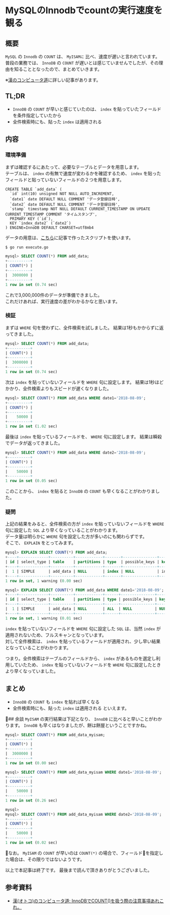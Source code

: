 # MySQLのInnodbでcountの実行速度を観る
## 概要
`MySQL` の `Innodb` の `COUNT` は、 `MyISAMに` 比べ、速度が遅いと言われています。  
普段の業務では、 `InnoDB` の `COUNT` が遅いとは感じていませんでしたが、その理由を知ることとなったので、まとめていきます。  

※[漢のコンピュータ道](http://nippondanji.blogspot.com/2010/03/innodbcount.html)に詳しい記事があります。

## TL;DR
* `InnoDB` の `COUNT` が早いと感じていたのは、 `index` を貼っていたフィールドを条件指定していたから
* 全件検索時にも、貼った `index` は適用される

## 内容
### 環境準備
まずは確認するにあたって、必要なテーブルとデータを用意します。  
テーブルは、 `index` の有無で速度が変わるかを確認するため、 `index` を貼ったフィールドと貼っていないフィールドの２つを用意します。  

```sql:テーブル作成
CREATE TABLE `add_data` (
  `id` int(10) unsigned NOT NULL AUTO_INCREMENT,
  `date1` date DEFAULT NULL COMMENT 'データ登録日時',
  `date2` date DEFAULT NULL COMMENT 'データ登録日時',
  `stamp` timestamp NOT NULL DEFAULT CURRENT_TIMESTAMP ON UPDATE CURRENT_TIMESTAMP COMMENT 'タイムスタンプ',
  PRIMARY KEY (`id`),
  KEY `index_date2` (`date2`)
) ENGINE=InnoDB DEFAULT CHARSET=utf8mb4
```

データの用意は、[こちら](https://qiita.com/juve_534/items/8e305b59e905189c46e2)に記事で作ったスクリプトを使います。  

```bash
$ go run execute.go
```

```sql
mysql> SELECT COUNT(*) FROM add_data;
+----------+
| COUNT(*) |
+----------+
|  3000000 |
+----------+
1 row in set (0.74 sec)
```

これで3,000,000件のデータが準備できました。  
これだけあれば、実行速度の差がわかるかなと思います。  

### 検証

まずは `WHERE` 句を使わずに、全件検索を試しました。
結果は1秒もかからずに返ってきました。

```sql
mysql> SELECT COUNT(*) FROM add_data;
+----------+
| COUNT(*) |
+----------+
|  3000000 |
+----------+
1 row in set (0.74 sec)
```

次は `index` を貼っていないフィールドを `WHERE` 句に設定します。
結果は1秒ほどかかり、全件検索よりもスピードが遅くなりました。

```sql
mysql> SELECT COUNT(*) FROM add_data WHERE date1='2018-08-09';
+----------+
| COUNT(*) |
+----------+
|    50000 |
+----------+
1 row in set (1.02 sec)
```

最後は `index` を貼っているフィールドを、 `WHERE` 句に設定します。
結果は瞬殺でデータが返ってきました。

```sql
mysql> SELECT COUNT(*) FROM add_data WHERE date2='2018-08-09';
+----------+
| COUNT(*) |
+----------+
|    50000 |
+----------+
1 row in set (0.05 sec)
```

このことから、 `index` を貼ると `InnoDB` の `COUNT` も早くなることがわかりました。

### 疑問
上記の結果をみると、全件検索の方が `index` を貼っていないフィールドを `WHERE` 句に設定した `SQL` より早くなっていることがわかります。  
データ量は明らかに `WHERE` 句を設定した方が多いのにも関わらずです。  
そこで、 `EXPLAIN` をとってみます。

```sql
mysql> EXPLAIN SELECT COUNT(*) FROM add_data;
+----+-------------+----------+------------+-------+---------------+-------------+---------+------+---------+----------+-------------+
| id | select_type | table    | partitions | type  | possible_keys | key         | key_len | ref  | rows    | filtered | Extra       |
+----+-------------+----------+------------+-------+---------------+-------------+---------+------+---------+----------+-------------+
|  1 | SIMPLE      | add_data | NULL       | index | NULL          | index_date2 | 4       | NULL | 2911434 |   100.00 | Using index |
+----+-------------+----------+------------+-------+---------------+-------------+---------+------+---------+----------+-------------+
1 row in set, 1 warning (0.00 sec)

mysql> EXPLAIN SELECT COUNT(*) FROM add_data WHERE date1='2018-08-09';
+----+-------------+----------+------------+------+---------------+------+---------+------+---------+----------+-------------+
| id | select_type | table    | partitions | type | possible_keys | key  | key_len | ref  | rows    | filtered | Extra       |
+----+-------------+----------+------------+------+---------------+------+---------+------+---------+----------+-------------+
|  1 | SIMPLE      | add_data | NULL       | ALL  | NULL          | NULL | NULL    | NULL | 2911434 |    10.00 | Using where |
+----+-------------+----------+------------+------+---------------+------+---------+------+---------+----------+-------------+
1 row in set, 1 warning (0.01 sec)
```

`index` を貼っていないフィールドを `WHERE` 句に設定した `SQL` は、当然 `index` が適用されないため、フルスキャンとなっています。  
対して全件検索は、 `index` を貼っているフィールドが適用され、少し早い結果となっていることがわかります。  

つまり。全件検索はテーブルのフィールドから、  `index` があるものを選定し利用していたため、 `index` を貼っていないフィールドを `WHERE` 句に設定したときより早くなっていました。

## まとめ
* `InnoDB` の `COUNT` も `index` を貼れば早くなる
* 全件検索時にも、貼った `index` は適用される
といえます。  

## 余談
`MyISAM` の実行結果は下記となり、 `InnoDB` に比べると早いことがわかります。
`InnoDB` も早くはなりましたが、餅は餅屋ということですかね。

```sql
mysql> SELECT COUNT(*) FROM add_data_myisam;
+----------+
| COUNT(*) |
+----------+
|  3000000 |
+----------+
1 row in set (0.00 sec)

mysql> SELECT COUNT(*) FROM add_data_myisam WHERE date1='2018-08-09';
+----------+
| COUNT(*) |
+----------+
|    50000 |
+----------+
1 row in set (0.26 sec)

mysql> 
mysql> SELECT COUNT(*) FROM add_data_myisam WHERE date2='2018-08-09';
+----------+
| COUNT(*) |
+----------+
|    50000 |
+----------+
1 row in set (0.02 sec)
```

なお。 `MyISAM` の `COUNT` が早いのは `COUNT(*)` の場合で、フィールドを指定した場合は、その限りではないようです。

以上で本記事は終了です。
最後まで読んで頂きありがとうございました。

## 参考資料
* [漢(オトコ)のコンピュータ道: InnoDBでCOUNT()を扱う際の注意事項あれこれ。](http://nippondanji.blogspot.com/2010/03/innodbcount.html)